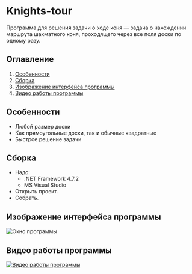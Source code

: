 # Knights-tour
Программа для решения задачи о ходе коня — задача о нахождении маршрута шахматного коня, проходящего через все поля доски по одному разу.

## Оглавление
1. [Особенности](#Особенности)
2. [Сборка](#Сборка)
3. [Изображение интерфейса программы](#Изображение-интерфейса-программы)
4. [Видео работы программы](#Видео-работы-программы)

## Особенности
* Любой размер доски
* Как прямоугольные доски, так и обычные квадратные
* Быстрое решение задачи

## Сборка
- Надо: 
    - .NET Framework 4.7.2
    - MS Visual Studio
- Открыть проект.
- Собрать.
## Изображение интерфейса программы
![Окно программы](https://i.ibb.co/XXFCPY7/1.png "Окно программы")

## Видео работы программы
[![Видео работы программы](https://img.youtube.com/vi/p2bCHrzleU0/0.jpg)](https://youtu.be/p2bCHrzleU0)
